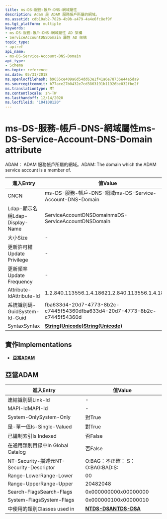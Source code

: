 ```yaml
---
title: ms-DS-服務-帳戶-DNS-網域屬性
description: Adam 是 ADAM 服務帳戶所屬的網域。
ms.assetid: cdb10ab2-782b-4b9b-a479-4a4e6fc8ef9f
ms.tgt_platform: multiple
keywords:
- ms-DS-服務-帳戶-DNS-網域屬性 AD 架構
- ServiceAccountDNSDomain 屬性 AD 架構
topic_type:
- apiref
api_name:
- ms-DS-Service-Account-DNS-Domain
api_type:
- Schema
ms.topic: reference
ms.date: 05/31/2018
ms.openlocfilehash: b9655ce409a6d54dd63e1f41a6e78736e44e5da9
ms.sourcegitcommit: b77ace27b0432e7cd3863191b11926be032fbe2f
ms.translationtype: MT
ms.contentlocale: zh-TW
ms.lasthandoff: 12/14/2020
ms.locfileid: "104108120"
---
```

# <a name="ms-ds-service-account-dns-domain-attribute"></a><span data-ttu-id="9b9b6-105">ms-DS-服務-帳戶-DNS-網域屬性</span><span class="sxs-lookup"><span data-stu-id="9b9b6-105">ms-DS-Service-Account-DNS-Domain attribute</span></span>

<span data-ttu-id="9b9b6-106">ADAM： ADAM 服務帳戶所屬的網域。</span><span class="sxs-lookup"><span data-stu-id="9b9b6-106">ADAM: The domain which the ADAM service account is a member of.</span></span>



| <span data-ttu-id="9b9b6-107">進入</span><span class="sxs-lookup"><span data-stu-id="9b9b6-107">Entry</span></span> | <span data-ttu-id="9b9b6-108">值</span><span class="sxs-lookup"><span data-stu-id="9b9b6-108">Value</span></span> |
|-------------------|---------------------------------------------|
| <span data-ttu-id="9b9b6-109">CN</span><span class="sxs-lookup"><span data-stu-id="9b9b6-109">CN</span></span>                | <span data-ttu-id="9b9b6-110">ms-DS-服務-帳戶-DNS-網域</span><span class="sxs-lookup"><span data-stu-id="9b9b6-110">ms-DS-Service-Account-DNS-Domain</span></span>            |
| <span data-ttu-id="9b9b6-111">Ldap-顯示名稱</span><span class="sxs-lookup"><span data-stu-id="9b9b6-111">Ldap-Display-Name</span></span> | <span data-ttu-id="9b9b6-112">ServiceAccountDNSDomain</span><span class="sxs-lookup"><span data-stu-id="9b9b6-112">msDS-ServiceAccountDNSDomain</span></span>                |
| <span data-ttu-id="9b9b6-113">大小</span><span class="sxs-lookup"><span data-stu-id="9b9b6-113">Size</span></span>              | \-                                          |
| <span data-ttu-id="9b9b6-114">更新許可權</span><span class="sxs-lookup"><span data-stu-id="9b9b6-114">Update Privilege</span></span>  | \-                                          |
| <span data-ttu-id="9b9b6-115">更新頻率</span><span class="sxs-lookup"><span data-stu-id="9b9b6-115">Update Frequency</span></span>  | \-                                          |
| <span data-ttu-id="9b9b6-116">Attribute-Id</span><span class="sxs-lookup"><span data-stu-id="9b9b6-116">Attribute-Id</span></span>      | <span data-ttu-id="9b9b6-117">1.2.840.113556.1.4.1862</span><span class="sxs-lookup"><span data-stu-id="9b9b6-117">1.2.840.113556.1.4.1862</span></span>                     |
| <span data-ttu-id="9b9b6-118">系統識別碼-Guid</span><span class="sxs-lookup"><span data-stu-id="9b9b6-118">System-Id-Guid</span></span>    | <span data-ttu-id="9b9b6-119">fba633d4-20d7-4773-8b2c-c7445f54360d</span><span class="sxs-lookup"><span data-stu-id="9b9b6-119">fba633d4-20d7-4773-8b2c-c7445f54360d</span></span>        |
| <span data-ttu-id="9b9b6-120">Syntax</span><span class="sxs-lookup"><span data-stu-id="9b9b6-120">Syntax</span></span>            | [<span data-ttu-id="9b9b6-121">**String(Unicode)**</span><span class="sxs-lookup"><span data-stu-id="9b9b6-121">**String(Unicode)**</span></span>](s-string-unicode.md) |



## <a name="implementations"></a><span data-ttu-id="9b9b6-122">實作</span><span class="sxs-lookup"><span data-stu-id="9b9b6-122">Implementations</span></span>

-   [<span data-ttu-id="9b9b6-123">**亞當**</span><span class="sxs-lookup"><span data-stu-id="9b9b6-123">**ADAM**</span></span>](#adam)

## <a name="adam"></a><span data-ttu-id="9b9b6-124">亞當</span><span class="sxs-lookup"><span data-stu-id="9b9b6-124">ADAM</span></span>



| <span data-ttu-id="9b9b6-125">進入</span><span class="sxs-lookup"><span data-stu-id="9b9b6-125">Entry</span></span> | <span data-ttu-id="9b9b6-126">值</span><span class="sxs-lookup"><span data-stu-id="9b9b6-126">Value</span></span> |
|------------------------|------------------------------------------|
| <span data-ttu-id="9b9b6-127">連結識別碼</span><span class="sxs-lookup"><span data-stu-id="9b9b6-127">Link-Id</span></span>                | \-                                       |
| <span data-ttu-id="9b9b6-128">MAPI-Id</span><span class="sxs-lookup"><span data-stu-id="9b9b6-128">MAPI-Id</span></span>                | \-                                       |
| <span data-ttu-id="9b9b6-129">System-Only</span><span class="sxs-lookup"><span data-stu-id="9b9b6-129">System-Only</span></span>            | <span data-ttu-id="9b9b6-130">對</span><span class="sxs-lookup"><span data-stu-id="9b9b6-130">True</span></span>                                     |
| <span data-ttu-id="9b9b6-131">是-單一值</span><span class="sxs-lookup"><span data-stu-id="9b9b6-131">Is-Single-Valued</span></span>       | <span data-ttu-id="9b9b6-132">對</span><span class="sxs-lookup"><span data-stu-id="9b9b6-132">True</span></span>                                     |
| <span data-ttu-id="9b9b6-133">已編制索引</span><span class="sxs-lookup"><span data-stu-id="9b9b6-133">Is Indexed</span></span>             | <span data-ttu-id="9b9b6-134">否</span><span class="sxs-lookup"><span data-stu-id="9b9b6-134">False</span></span>                                    |
| <span data-ttu-id="9b9b6-135">在通用類別目錄中</span><span class="sxs-lookup"><span data-stu-id="9b9b6-135">In Global Catalog</span></span>      | <span data-ttu-id="9b9b6-136">否</span><span class="sxs-lookup"><span data-stu-id="9b9b6-136">False</span></span>                                    |
| <span data-ttu-id="9b9b6-137">NT-Security-描述元</span><span class="sxs-lookup"><span data-stu-id="9b9b6-137">NT-Security-Descriptor</span></span> | <span data-ttu-id="9b9b6-138">O:BAG：不正確： S：</span><span class="sxs-lookup"><span data-stu-id="9b9b6-138">O:BAG:BAD:S:</span></span>                             |
| <span data-ttu-id="9b9b6-139">Range-Lower</span><span class="sxs-lookup"><span data-stu-id="9b9b6-139">Range-Lower</span></span>            | <span data-ttu-id="9b9b6-140">0</span><span class="sxs-lookup"><span data-stu-id="9b9b6-140">0</span></span>                                        |
| <span data-ttu-id="9b9b6-141">Range-Upper</span><span class="sxs-lookup"><span data-stu-id="9b9b6-141">Range-Upper</span></span>            | <span data-ttu-id="9b9b6-142">2048</span><span class="sxs-lookup"><span data-stu-id="9b9b6-142">2048</span></span>                                     |
| <span data-ttu-id="9b9b6-143">Search-Flags</span><span class="sxs-lookup"><span data-stu-id="9b9b6-143">Search-Flags</span></span>           | <span data-ttu-id="9b9b6-144">0x00000000</span><span class="sxs-lookup"><span data-stu-id="9b9b6-144">0x00000000</span></span>                               |
| <span data-ttu-id="9b9b6-145">System-Flags</span><span class="sxs-lookup"><span data-stu-id="9b9b6-145">System-Flags</span></span>           | <span data-ttu-id="9b9b6-146">0x00000010</span><span class="sxs-lookup"><span data-stu-id="9b9b6-146">0x00000010</span></span>                               |
| <span data-ttu-id="9b9b6-147">中使用的類別</span><span class="sxs-lookup"><span data-stu-id="9b9b6-147">Classes used in</span></span>        | [<span data-ttu-id="9b9b6-148">**NTDS-DSA**</span><span class="sxs-lookup"><span data-stu-id="9b9b6-148">**NTDS-DSA**</span></span>](c-ntdsdsa.md)<br/> |



 

 





